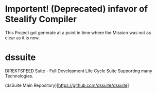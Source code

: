 # Importent! (Deprecated) infavor of Stealify Compiler

This Project got generate at a point in time where the Mission was not as clear as it is now.


# dssuite
DIREKTSPEED Suite - Full Development Life Cycle Suite Supporting many Technologies.

(dsSuite Main Repository)[https://github.com/dssuite/dssuite]


